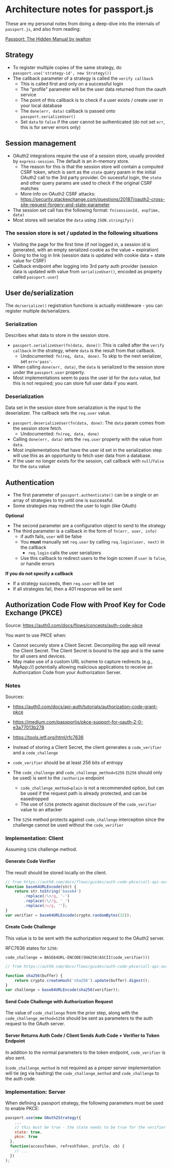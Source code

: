 # Architecture notes for passport.js

These are my personal notes from doing a deep-dive into the internals of `passport.js`, and also from reading:

[Passport: The Hidden Manual by jwalton](https://github.com/jwalton/passport-api-docs)

## Strategy

- To register multiple copies of the same strategy, do `passport.use('strategy-id', new Strategy())`
- The callback parameter of a strategy is called the `verify callback`
  * This is called first and only on a successful login
  * The "profile" parameter will be the user data returned from the oauth service
  * The point of this callback is to check if a user exists / create user in your local database
  * The `done(err, data)` callback is passed onto `passport.serializeUser()`
  * Set `data` to `false` if the user cannot be authenticated (do not set `err`, this is for server errors only)
  
## Session management

- OAuth2 integrations require the use of a session store, usually provided by `express-session`. The default is an in-memory store.
  * The reason for this is that the session store will contain a computed CSRF token, which is sent as the `state` query param in the initial OAuth2 call to the 3rd party provider. On sucessful login, the `state` and other query params are used to check if the original CSRF matches
  * More info on OAuth2 CSRF attacks: https://security.stackexchange.com/questions/20187/oauth2-cross-site-request-forgery-and-state-parameter
- The session set call has the following format: `fn(sessionId, expTime, data)`
- Most stores will serialize the `data` using `JSON.stringify()`

### The session store is set / updated in the following situations

- Visiting the page for the first time (if not logged in, a session id is generated, with an empty serialized cookie as the 
value + expiration)
- Going to the log in link (session data is updated with cookie data + state value for CSRF) 
- Callback endpoint after logging into 3rd party auth provider (session data is updated with value from `serializeUser()`, 
encoded as property called `passport.user`)

## User de/serialization

The `de/serialize()` registration functions is actually middleware - you can register multiple de/serializers.

### Serialization 

Describes what data to store in the session store.

- `passport.serializeUser(fn(data, done))`: This is called after the `verify callback` in the strategy, 
where `data` is the result from that callback.
  * Undocumented: `fn(req, data, done)`. To skip to the next serializer, set `err='pass'`.
- When calling `done(err, data)`, the `data` is serialized to the session store under the `passport.user` property.
- Most implementations seem to pass the user id for the `data` value, but this is not required; you can store full 
user data if you want.

### Deserialization

Data set in the session store from serialization is the input to the deserializer. The callback sets the `req.user` value.

- `passport.deserializeUser(fn(data, done)`: The `data` param comes from the session store fetch.
  * Undocumented: `fn(req, data, done)`
- Calling `done(err, data)` sets the `req.user` property with the value from `data`.
- Most implementations that have the user id set in the serialization step will use this as an opportunity to 
fetch user data from a database.
- If the user no longer exists for the session, call callback with `null`/`false` for the `data` value

## Authentication

- The first parameter of `passport.authenticate()` can be a single or an array of strategies to try until one is successful.
- Some strategies may redirect the user to login (like OAuth)

**Optional**

- The second parameter are a configuration object to send to the strategy
- The third parameter is a callback in the form of `fn(err, user, info)`
  * if auth fails, `user` will be false
  * You **must** manually set `req.user` by calling `req.login(user, next)` in the callback
    - `req.login` calls the user serializers
  * Use this callback to redirect users to the login screen if `user` is `false`, or handle errors

**If you do not specify a callback**

- If a strategy succeeds, then `req.user` will be set
- If all strategies fail, then a 401 response will be sent

## Authorization Code Flow with Proof Key for Code Exchange (PKCE)

Source: https://auth0.com/docs/flows/concepts/auth-code-pkce

You want to use PKCE when:

- Cannot securely store a Client Secret. Decompiling the app will reveal the Client Secret. The Client Secret is bound to the app and is the same for all users and devices.
- May make use of a custom URL scheme to capture redirects (e.g., MyApp://) potentially allowing malicious applications to receive an Authorization Code from your Authorization Server.

### Notes

Sources: 

- https://auth0.com/docs/api-auth/tutorials/authorization-code-grant-pkce
- https://medium.com/passportjs/pkce-support-for-oauth-2-0-e3a77013b278
- https://tools.ietf.org/html/rfc7636

- Instead of storing a Client Secret, the client generates a `code_verifier` and a `code_challenge`
- `code_verifier` should be at least 256 bits of entropy
- The `code_challenge` and `code_challenge_method=S256` (`S256` should only be used) is sent to the `/authorize` endpoint
  * `code_challenge_method=plain` is not a recommended option, but can be used if the request path is already protected, and can be easedropped
  *  The use of `S256` protects against disclosure of the `code_verifier` value to an attacker
- The `S256` method protects against `code_challenge` interception since the challenge cannot be used without the `code_verifier`

### Implementation: Client

Assuming `S256` challenge method.

#### Generate Code Verifier

The result should be stored locally on the client.

```javascript
// from https://auth0.com/docs/flows/guides/auth-code-pkce/call-api-auth-code-pkce#create-a-code-verifier
function base64URLEncode(str) {
    return str.toString('base64')
        .replace(/\+/g, '-')
        .replace(/\//g, '_')
        .replace(/=/g, '');
}
var verifier = base64URLEncode(crypto.randomBytes(32));
```

#### Create Code Challenge

This value is to be sent with the authorization request to the OAuth2 server.

RFC7636 states for `S256`:

`code_challenge = BASE64URL-ENCODE(SHA256(ASCII(code_verifier)))`

```javascript
// from https://auth0.com/docs/flows/guides/auth-code-pkce/call-api-auth-code-pkce#create-a-code-verifier

function sha256(buffer) {
    return crypto.createHash('sha256').update(buffer).digest();
}
var challenge = base64URLEncode(sha256(verifier));
```

#### Send Code Challenge with Authorization Request

The value of `code_challenge` from the prior step, along with the `code_challenge_method=S256` should be sent as parameters to the auth request to the OAuth server.

#### Server Returns Auth Code / Client Sends Auth Code + Verifier to Token Endpoint

In addition to the normal parameters to the token endpoint, `code_verifier` is also sent.

(`code_challenge_method` is not required as a proper server implementation will tie (eg via hashing) the `code_challenge_method` and `code_challenge` to the auth code.

### Implementation: Server

When defining a passport strategy, the following parameters must be used to enable PKCE:

```javascript
passport.use(new OAuth2Strategy({
    ...
    // this must be true - the state needs to be true for the verifier to persist in the session
    state: true,
    pkce: true
  },
  function(accessToken, refreshToken, profile, cb) {
    // ...
  })
);
```

